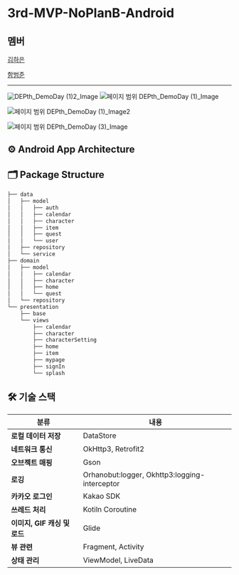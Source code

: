 # 3rd-MVP-NoPlanB-Android

## 멤버
[김하은](https://github.com/shong9124)<p>
[함범준](https://github.com/HamBeomJoon)

----
![DEPth_DemoDay (1)2_Image](https://github.com/user-attachments/assets/1120b797-a403-4820-ad62-b8041a57262c)
![페이지 범위 DEPth_DemoDay (1)_Image](https://github.com/user-attachments/assets/fa0cc1b6-9e9e-44dd-9af7-1dd808f61954)

![페이지 범위 DEPth_DemoDay (1)_Image2](https://github.com/user-attachments/assets/e1552867-571e-4c73-bfce-0fbe91da35fc)

![페이지 범위 DEPth_DemoDay (3)_Image](https://github.com/user-attachments/assets/dd6bbcec-85a2-4ac3-bb0f-49a324c1c5c6)

## ⚙️ Android App Architecture

## 🗂️ Package Structure
```markdown
├── data
│   ├── model
│   │   ├── auth
│   │   ├── calendar
│   │   ├── character
│   │   ├── item
│   │   ├── quest
│   │   └── user
│   ├── repository
│   └── service
├── domain
│   ├── model
│   │   ├── calendar
│   │   ├── character
│   │   ├── home
│   │   └── quest
│   └── repository
└── presentation
    ├── base
    └── views
        ├── calendar
        ├── character
        ├── characterSetting
        ├── home
        ├── item
        ├── mypage
        ├── signIn
        └── splash
```

## 🛠️ 기술 스택
| **분류** | **내용** |
| --- | --- |
| **로컬 데이터 저장** | DataStore |
| **네트워크 통신** | OkHttp3, Retrofit2 |
| **오브젝트 매핑** | Gson |
| **로깅** | Orhanobut:logger, Okhttp3:logging-interceptor |
| **카카오 로그인** | Kakao SDK |
| **쓰레드 처리** | Kotiln Coroutine |
| **이미지, GIF 캐싱 및 로드** | Glide |
| **뷰 관련** | Fragment, Activity |
| **상태 관리** | ViewModel, LiveData |
